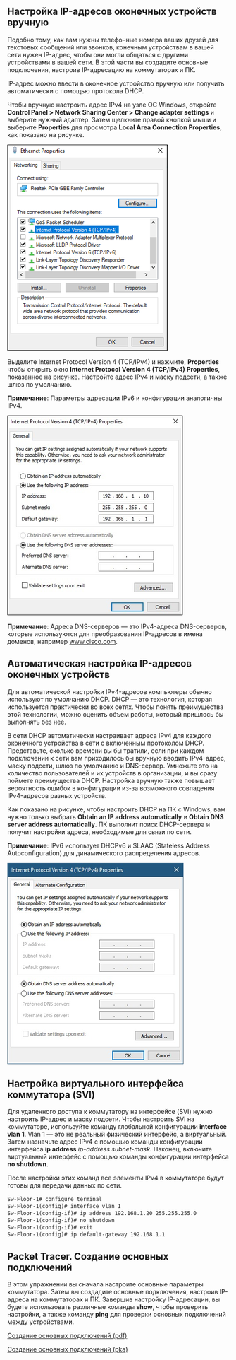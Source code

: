 <!-- verified: agorbachev 03.05.2022 -->

<!-- 2.7.1 -->
## Настройка IP-адресов оконечных устройств вручную

Подобно тому, как вам нужны телефонные номера ваших друзей для текстовых сообщений или звонков, конечным устройствам в вашей сети нужен IP-адрес, чтобы они могли общаться с другими устройствами в вашей сети. В этой части вы создадите основные подключения, настроив IP-адресацию на коммутаторах и ПК.

IP-адрес можно ввести в оконечное устройство вручную или получить автоматически с помощью протокола DHCP.

Чтобы вручную настроить адрес IPv4 на узле ОС Windows, откройте **Control Panel > Network Sharing Center > Change adapter settings** и выберите нужный адаптер. Затем щелкните правой кнопкой мыши и выберите **Properties** для просмотра **Local Area Connection Properties**, как показано на рисунке.

![](./assets/2.7.1-1.png)

Выделите Internet Protocol Version 4 (TCP/IPv4) и нажмите, **Properties** чтобы открыть  окно **Internet Protocol Version 4 (TCP/IPv4) Properties**, показанное на рисунке. Настройте адрес IPv4 и маску подсети, а также шлюз по умолчанию.

**Примечание**: Параметры адресации IPv6 и конфигурации аналогичны IPv4.

![](./assets/2.7.1-2.jpg)

**Примечание**:  Адреса DNS-серверов — это IPv4-адреса DNS-серверов, которые используются для преобразования IP-адресов в имена доменов, например www.cisco.com.

<!-- 2.7.2 -->
## Автоматическая настройка IP-адресов оконечных устройств

Для автоматической настройки IPv4-адресов компьютеры обычно используют по умолчанию DHCP. DHCP — это технология, которая используется практически во всех сетях. Чтобы понять преимущества этой технологии, можно оценить объем работы, который пришлось бы выполнять без нее.

В сети DHCP автоматически настраивает адреса IPv4 для каждого оконечного устройства в сети с включенным протоколом DHCP. Представьте, сколько времени вы бы тратили, если при каждом подключении к сети вам приходилось бы вручную вводить IPv4-адрес, маску подсети, шлюз по умолчанию и DNS-сервер. Умножьте это на количество пользователей и их устройств в организации, и вы сразу поймете преимущества DHCP. Настройка вручную также повышает вероятность ошибок в конфигурации из-за возможного совпадения IPv4-адресов разных устройств.

Как показано на рисунке, чтобы настроить DHCP на ПК с Windows, вам нужно только выбрать **Obtain an IP address automatically** и **Obtain DNS server address automatically**. ПК выполнит поиск DHCP-сервера и получит настройки адреса, необходимые для связи по сети.

**Примечание**: IPv6 использует DHCPv6 и SLAAC  (Stateless Address Autoconfiguration) для динамического распределения адресов.

![](./assets/2.7.2.jpg)

<!-- 2.7.3 -->
<!-- syntax -->

<!-- 2.7.4 -->
## Настройка виртуального интерфейса коммутатора (SVI)

Для удаленного доступа к коммутатору на интерфейсе (SVI) нужно настроить IP-адрес и маску подсети. Чтобы настроить SVI на коммутаторе, используйте команду глобальной конфигурации  **interface vlan 1**. Vlan 1 — это не реальный физический интерфейс, а виртуальный. Затем назначьте адрес IPv4 с помощью команды конфигурации интерфейса **ip address** _ip-address subnet-mask_. Наконец, включите виртуальный интерфейс с помощью команды конфигурации интерфейса **no shutdown**.

После настройки этих команд все элементы IPv4 в коммутаторе будут готовы для передачи данных по сети.

```
Sw-Floor-1# configure terminal
Sw-Floor-1(config)# interface vlan 1
Sw-Floor-1(config-if)# ip address 192.168.1.20 255.255.255.0
Sw-Floor-1(config-if)# no shutdown
Sw-Floor-1(config-if)# exit
Sw-Floor-1(config)# ip default-gateway 192.168.1.1
```

<!-- 2.7.5 -->
<!-- syntax -->

<!-- 2.7.6 -->
## Packet Tracer. Создание основных подключений

В этом упражнении вы сначала настроите основные параметры коммутатора. Затем вы создадите основные подключения, настроив IP-адреса на коммутаторах и ПК. Завершив настройку IP-адресации, вы будете использовать различные команды **show**, чтобы проверить настройки, а также команду **ping** для проверки основных подключений между устройствами.

[Создание основных подключений (pdf)](./assets/2.7.6-packet-tracer---implement-basic-connectivity.pdf)

[Создание основных подключений (pka)](./assets/2.7.6-packet-tracer---implement-basic-connectivity.pka)

